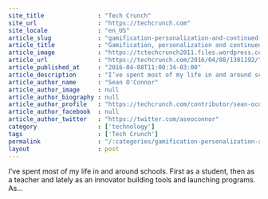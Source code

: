 ```yaml
---
site_title               : "Tech Crunch"
site_url                 : "https://techcrunch.com"
site_locale              : "en_US"
article_slug             : "gamification-personalization-and-continued-education-are-trending-in-edtech"
article_title            : "Gamification, personalization and continued education are trending in edtech"
article_image            : "https://tctechcrunch2011.files.wordpress.com/2014/09/education_home_canvas1.png?w=690&h=241&crop=1"
article_url              : "https://techcrunch.com/2016/04/08/1301192/"
article_published_at     : "2016-04-08T11:00:34-03:00"
article_description      : "I’ve spent most of my life in and around schools. First as a student, then as a teacher and lately as an innovator building tools and launching programs. As..."
article_author_name      : "Sean O'Connor"
article_author_image     : null
article_author_biography : null
article_author_profile   : "https://techcrunch.com/contributor/sean-oconnor/"
article_author_facebook  : null
article_author_twitter   : "https://twitter.com/aseoconnor"
category                 : ['technology']
tags                     : ['Tech Crunch']
permalink                : "/:categories/gamification-personalization-and-continued-education-are-trending-in-edtech/"
layout                   : post
---
```


I’ve spent most of my life in and around schools. First as a student, then as a teacher and lately as an innovator building tools and launching programs. As...
